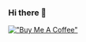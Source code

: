 ### Hi there 👋

<!--
**FernandoMay/FernandoMay** is a ✨ _special_ ✨ repository because its `README.md` (this file) appears on your GitHub profile.

Here are some ideas to get you started:

- 🔭 I’m currently working on ...
- 🌱 I’m currently learning ...
- 👯 I’m looking to collaborate on ...
- 🤔 I’m looking for help with ...
- 💬 Ask me about ...
- 📫 How to reach me: ...
- 😄 Pronouns: ...
- ⚡ Fun fact: ...
-->

[!["Buy Me A Coffee"](https://www.buymeacoffee.com/assets/img/custom_images/orange_img.png)](https://www.buymeacoffee.com/maydarrell)
